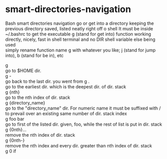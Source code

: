 # smart-directories-navigation
Bash smart directories navigation
go or get into a directory keeping the previous directory saved, listed neatly right off o shell
It must be inside ~/.bashrc to get the executable g (stand for get into) function working directly, nicely, fast in shell terminal and no DIR shell variable else being used    
simply rename function name g with whatever you like; j (stand for jump into), b (stand for be in), etc    

g   
go to $HOME dir.   
g -   
go back to the last dir. you went from
g .   
go to the earliest dir. which is the deepest dir. of dir. stack   
g {nth}   
go to the nth index of dir. stack   
g {directory_name}   
go to the "directory_name" dir. For numeric name it must be suffixed with / to prevail over an existing same number of dir. stack index  
g foo bar   
go to first of the listed dir. given, foo, while the rest of list is put in dir. stack   
g {0nth}...  
remove the nth index of dir. stack   
g {0nth-}  
remove the nth index and every dir. greater than nth index of dir. stack   
g 0
if 
